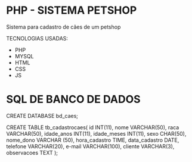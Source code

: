 # PHP - SISTEMA PETSHOP
Sistema para cadastro de cães de um petshop

TECNOLOGIAS USADAS:
* PHP
* MYSQL
* HTML
* CSS
* JS

# SQL DE BANCO DE DADOS

CREATE DATABASE bd_caes;


CREATE TABLE tb_cadastrocaes(
    id INT(11),
    nome VARCHAR(50),
    raca VARCHAR(50),
    idade_anos INT(11),
    idade_meses INT(11),
    sexo CHAR(50),
    nome_dono VARCHAR (50),
    hora_cadastro TIME,
    data_cadastro DATE,
    telefone VARCHAR(20),
    e-mail VARCHAR(100),
    cliente VARCHAR(3),
    observacoes TEXT
);

